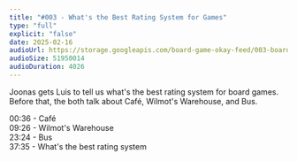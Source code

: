 ```yaml
---
title: "#003 - What's the Best Rating System for Games"
type: "full"
explicit: "false"
date: 2025-02-16
audioUrl: https://storage.googleapis.com/board-game-okay-feed/003-board-game-okay.mp3
audioSize: 51950014
audioDuration: 4026
---
```


Joonas gets Luis to tell us what's the best rating system for board games. Before that, the both talk about Café, Wilmot's Warehouse, and Bus.

00:36 - Café\
09:26 - Wilmot's Warehouse\
23:24 - Bus\
37:35 - What's the best rating system
